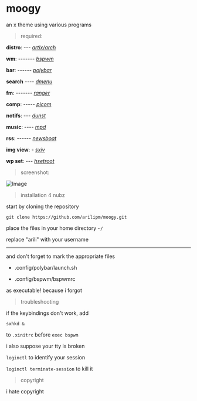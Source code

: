 # moogy
an x theme using various programs

> required:

**distro**: --- [*artix/arch*](https://artixlinux.org/)

**wm**: ------- [*bspwm*](https://github.com/baskerville/bspwm)

**bar**: ------ [*polybar*](https://github.com/jaagr/polybar)

**search** ---- [*dmenu*](https://tools.suckless.org/dmenu/)

**fm**: ------- [*ranger*](https://ranger.github.io/)

**comp**: ----- [*picom*](https://github.com/yshui/picom)

**notifs**: --- [*dunst*](https://dunst-project.org/)

**music**: ---- [*mpd*](https://musicpd.org/)

**rss**: ------ [*newsboat*](https://newsboat.org/)

**img view**: - [*sxiv*](https://github.com/muennich/sxiv)

**wp set**: --- [*hsetroot*](https://github.com/himdel/hsetroot)

> screenshot:

![Image](https://files.catbox.moe/nzyi2s.png)

> installation 4 nubz

start by cloning the repository

`git clone https://github.com/arilipm/moogy.git`

place the files in your home directory `~/`

replace "arili" with your username

--- 

and don't forget to mark the appropriate files

* .config/polybar/launch.sh

* .config/bspwm/bspwmrc

as executable! because i forgot

> troubleshooting

if the keybindings don't work, add

`sxhkd &`

to `.xinitrc` before `exec bspwm`

i also suppose your tty is broken

`loginctl` to identify your session

`loginctl terminate-session` to kill it


> copyright

i hate copyright
